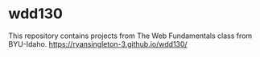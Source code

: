 # wdd130
This repository contains projects from The Web Fundamentals class from BYU-Idaho. https://ryansingleton-3.github.io/wdd130/
